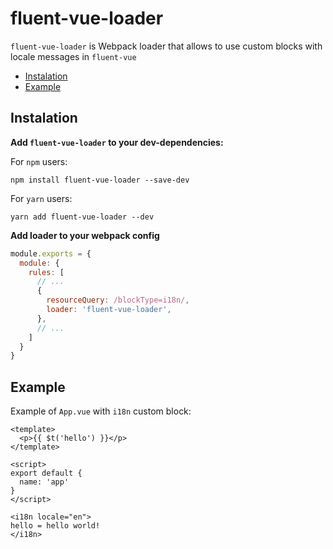 fluent-vue-loader
=================

`fluent-vue-loader` is Webpack loader that allows to use custom blocks with locale messages in `fluent-vue`

<!-- TOC depthfrom:2 -->

- [Instalation](#instalation)
- [Example](#example)

<!-- /TOC -->

## Instalation

**Add `fluent-vue-loader` to your dev-dependencies:**

For `npm` users:
```
npm install fluent-vue-loader --save-dev
```

For `yarn` users:
```
yarn add fluent-vue-loader --dev
```

**Add loader to your webpack config**

```js
module.exports = {
  module: {
    rules: [
      // ...
      {
        resourceQuery: /blockType=i18n/,
        loader: 'fluent-vue-loader',
      },
      // ...
    ]
  }
}
```

## Example

Example of `App.vue` with `i18n` custom block:

```vue
<template>
  <p>{{ $t('hello') }}</p>
</template>

<script>
export default {
  name: 'app'
}
</script>

<i18n locale="en">
hello = hello world!
</i18n>
```

